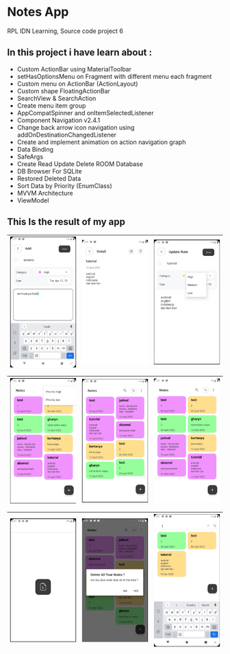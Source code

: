 # Notes App
RPL IDN Learning, Source code project 6

## In this project i have learn about :
- Custom ActionBar using MaterialToolbar
- setHasOptionsMenu on Fragment with different menu each fragment
- Custom menu on ActionBar (ActionLayout)
- Custom shape FloatingActionBar
- SearchView & SearchAction
- Create menu item group
- AppCompatSpinner and onItemSelectedListener
- Component Navigation v2.4.1
- Change back arrow icon navigation using addOnDestinationChangedListener
- Create and implement animation on action navigation graph
- Data Binding
- SafeArgs
- Create Read Update Delete ROOM Database
- DB Browser For SQLite
- Restored Deleted Data
- Sort Data by Priority (EnumClass)
- MVVM Architecture
- ViewModel

## This Is the result of my app

| <img src="/images/add.png"/> | <img src="/images/detail.png"/> | <img src="/images/priority.png"/>
| :--: | :--: | :--: |

| <img src="/images/shortpriority.png"/> | <img src="/images/sortby.png"/> | <img src="/images/tampilan utama.png"/>
| :--: | :--: | :--: |

| <img src="/images/splashscreen.png"/> | <img src="/images/deleteall.png"/> | <img src="/images/searchwidget.png"/>
| :--: | :--: | :--: |
